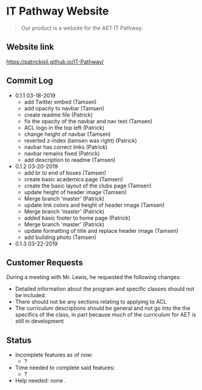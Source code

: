 # IT Pathway Website
> Our product is a website for the AET IT Pathway.

## Website link
https://patrickjsli.github.io/IT-Pathway/

## Commit Log

* 0.1.1 03-18-2019
    * add Twitter embed (Tamsen)
    * add opacity to navbar (Tamsen)
    * create readme file (Patrick)
    * fix the opacity of the navbar and nav text (Tamsen)
    * ACL logo in the top left (Patrick)
    * change height of navbar (Tamsen)
    * reverted z-index (tamsen was right) (Patrick)
    * navbar has correct links (Patrick)
    * navbar remains fixed (Patrick)
    * add description to readme (Tamsen)
* 0.1.2 03-20-2019
    * add br to end of boxes (Tamsen)  
    * create basic academics page (Tamsen)
    * create the basic layout of the clubs page (Tamsen)
    * update height of header image (Tamsen)    
    * Merge branch 'master' (Patrick)
    * update link colors and height of header image (Tamsen)
    * Merge branch 'master' (Patrick)
    * added basic footer to home page (Patrick)
    * Merge branch 'master' (Patrick)
    * update formatting of title and replace header image (Tamsen)    
    * add building photo (Tamsen)
* 0.1.3 03-22-2019

## Customer Requests
During a meeting with Mr. Lewis, he requested the following changes:
* Detailed information about the program and specific classes should not be included.
* There should not be any sections relating to applying to ACL
* The curriculum descriptions should be general and not go into the the specifics of the class, in part because much of the curriculum for AET is still in development

## Status
* Incomplete features as of now:
    * ?
* Time needed to complete said features:
    * ?
* Help needed: none
.

